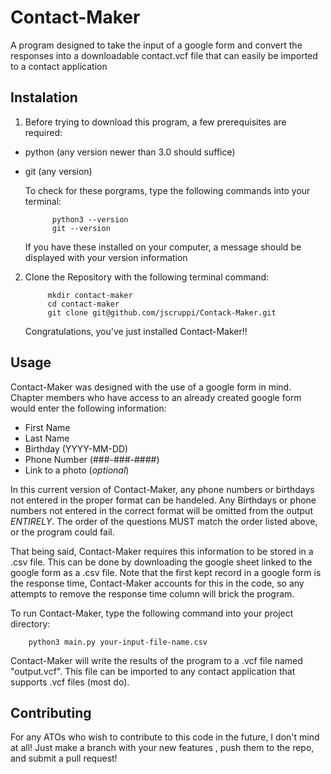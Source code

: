# Contact-Maker

A program designed to take the input of a google form and convert the responses into a downloadable contact.vcf file that can easily be imported to a contact application

## Instalation

1. Before trying to download this program, a few prerequisites are required:
- python          (any version newer than 3.0 should suffice)
- git             (any version)

   To check for these porgrams, type the following commands into your terminal:

            python3 --version
            git --version

   If you have these installed on your computer, a message should be displayed with your version information

2. Clone the Repository with the following terminal command:
    
            mkdir contact-maker
            cd contact-maker
            git clone git@github.com/jscruppi/Contack-Maker.git

   Congratulations, you've just installed Contact-Maker!!

## Usage

Contact-Maker was designed with the use of a google form in mind. Chapter members who have access to an already created google form would enter the following information:

- First Name
- Last Name
- Birthday (YYYY-MM-DD)
- Phone Number (###-###-####)
- Link to a photo (_optional_)

In this current version of Contact-Maker, any phone numbers or birthdays not entered in the proper format can be handeled. Any Birthdays or phone numbers not entered in the correct format will be omitted from the output _ENTIRELY_. The order of the questions MUST match the order listed above, or the program could fail.

That being said, Contact-Maker requires this information to be stored in a .csv file. This can be done by downloading the google sheet linked to the google form as a .csv file.
Note that the first kept record in a google form is the response time, Contact-Maker accounts for this in the code, so any attempts to remove the response time column will brick the program.

To run Contact-Maker, type the following command into your project directory:

        python3 main.py your-input-file-name.csv

Contact-Maker will write the results of the program to a .vcf file named "output.vcf". This file can be imported to any contact application that supports .vcf files (most do).

## Contributing

For any ATOs who wish to contribute to this code in the future, I don't mind at all! Just make a branch with your new features , push them to the repo, and submit a pull request!
